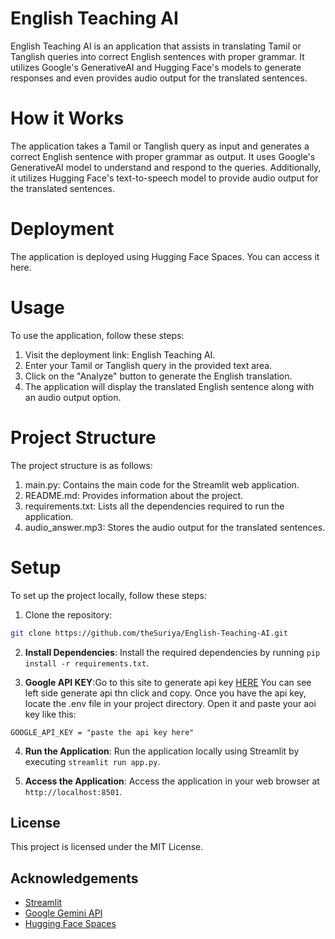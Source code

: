 # English Teaching AI
English Teaching AI is an application that assists in translating Tamil or Tanglish queries into correct English sentences with proper grammar. It utilizes Google's GenerativeAI and Hugging Face's models to generate responses and even provides audio output for the translated sentences.

# How it Works
The application takes a Tamil or Tanglish query as input and generates a correct English sentence with proper grammar as output. It uses Google's GenerativeAI model to understand and respond to the queries. Additionally, it utilizes Hugging Face's text-to-speech model to provide audio output for the translated sentences.

# Deployment
The application is deployed using Hugging Face Spaces. You can access it here.

# Usage
To use the application, follow these steps:

1. Visit the deployment link: English Teaching AI.
2. Enter your Tamil or Tanglish query in the provided text area.
3. Click on the "Analyze" button to generate the English translation.
4. The application will display the translated English sentence along with an audio output option.

# Project Structure
The project structure is as follows:

1. main.py: Contains the main code for the Streamlit web application.
2. README.md: Provides information about the project.
3. requirements.txt: Lists all the dependencies required to run the application.
4. audio_answer.mp3: Stores the audio output for the translated sentences.
# Setup
To set up the project locally, follow these steps:

1. Clone the repository:
```bash
git clone https://github.com/theSuriya/English-Teaching-AI.git
```
2. **Install Dependencies**: Install the required dependencies by running `pip install -r requirements.txt`.

3. **Google API KEY**:Go to this site to generate api key [HERE](https://aistudio.google.com) You can see left side generate api thn click and copy. Once you have the api key, locate the .env file in your project directory. Open it and paste your aoi key like this:
  ```dotenv
  GOOGLE_API_KEY = "paste the api key here"
  ```
4. **Run the Application**: Run the application locally using Streamlit by executing `streamlit run app.py`.

5. **Access the Application**: Access the application in your web browser at `http://localhost:8501`.

## License

This project is licensed under the MIT License.

## Acknowledgements

- [Streamlit](https://streamlit.io/)
- [Google Gemini API](https://developers.google.com/gemini)
- [Hugging Face Spaces](https://huggingface.co/spaces)
